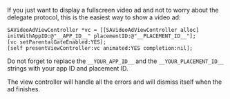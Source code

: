 If you just want to display a fullscreen video ad and not to worry about the delegate protocol, this is the easiest way to show a video ad:

```
SAVideoAdViewController *vc = [[SAVideoAdViewController alloc] initWithAppID:@"__APP_ID__" placementID:@"__PLACEMENT_ID__"];
[vc setParentalGateEnabled:YES];
[self presentViewController:vc animated:YES completion:nil];
```

Do not forget to replace the `__YOUR_APP_ID__` and the `__YOUR_PLACEMENT_ID__` strings with your app ID and placement ID.

The view controller will handle all the errors and will dismiss itself when the ad finishes.